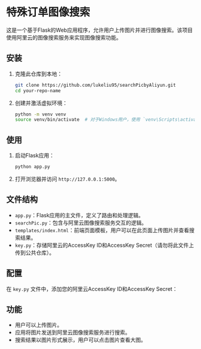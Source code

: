 # 特殊订单图像搜索

这是一个基于Flask的Web应用程序，允许用户上传图片并进行图像搜索。该项目使用阿里云的图像搜索服务来实现图像搜索功能。

## 安装

1. 克隆此仓库到本地：

    ```bash
    git clone https://github.com/lukeliu95/searchPicbyAliyun.git
    cd your-repo-name
    ```

2. 创建并激活虚拟环境：

    ```bash
    python -m venv venv
    source venv/bin/activate  # 对于Windows用户，使用 `venv\Scripts\activate`
    ```

## 使用

1. 启动Flask应用：

    ```bash
    python app.py
    ```

2. 打开浏览器并访问 `http://127.0.0.1:5000`。

## 文件结构

- `app.py`：Flask应用的主文件，定义了路由和处理逻辑。
- `searchPic.py`：包含与阿里云图像搜索服务交互的逻辑。
- `templates/index.html`：前端页面模板，用户可以在此页面上传图片并查看搜索结果。
- `key.py`：存储阿里云的AccessKey ID和AccessKey Secret（请勿将此文件上传到公共仓库）。

## 配置

在 `key.py` 文件中，添加您的阿里云AccessKey ID和AccessKey Secret：

## 功能

- 用户可以上传图片。
- 应用将图片发送到阿里云图像搜索服务进行搜索。
- 搜索结果以图片形式展示，用户可以点击图片查看大图。